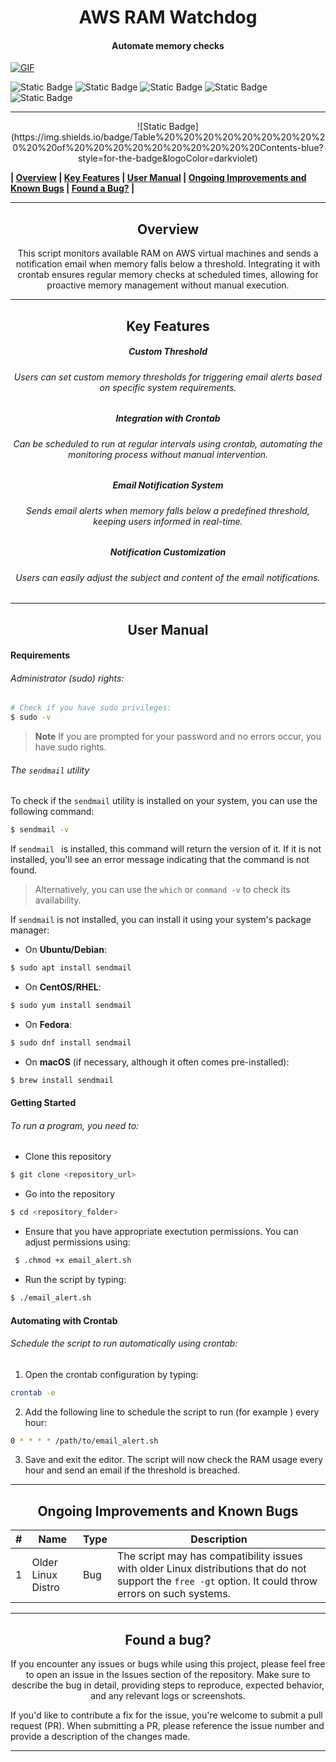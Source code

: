 # <center></centerSoftware>AWS RAM Watchdog
#### <center> Automate memory checks</center>
<p align="center">

[![GIF](https://upload.wikimedia.org/wikipedia/commons/d/df/Wikisp-logo-icon-black.svg "GIF")](https://upload.wikimedia.org/wikipedia/commons/d/df/Wikisp-logo-icon-black.svg "GIF")

![Static Badge](https://img.shields.io/badge/fedora-lightblue%20%20%20%20%20%20%20%20%20%20?style=for-the-badge&logo=fedora&logoColor=lightblue&logoSize=auto&labelColor=black)  ![Static Badge](https://img.shields.io/badge/redhat-darkred%20%20%20%20%20%20?style=for-the-badge&logo=redhat&logoColor=darkred&logoSize=auto&labelColor=black) ![Static Badge](https://img.shields.io/badge/ubuntu-orange?style=for-the-badge&logo=ubuntu&logoColor=orange&logoSize=auto&labelColor=black) ![Static Badge](https://img.shields.io/badge/debian-gray?style=for-the-badge&logo=debian&logoColor=white&logoSize=auto&labelColor=black) ![Static Badge](https://img.shields.io/badge/macos-darkviolet?style=for-the-badge&logo=apple&logoColor=darkviolet&logoSize=auto&labelColor=black)

</p>

------------

<p align="center">
![Static Badge](https://img.shields.io/badge/Table%20%20%20%20%20%20%20%20%20%20%20of%20%20%20%20%20%20%20%20%20%20Contents-blue?style=for-the-badge&logoColor=darkviolet)

**| [Overview](#overview) | [Key Features](#key-features) | [User Manual](#user-manual) | [Ongoing Improvements and Known Bugs](#ongoing-improvements-and-known-bugs) | [Found a Bug?](#found-a-bug) |**

</p>



------------



## <center>Overview</center>
<p align="center">This script monitors available RAM on AWS virtual machines and sends a notification email when memory falls below a threshold. Integrating it with crontab ensures regular memory checks at scheduled times, allowing for proactive memory management without manual execution.</p>


------------



## <center>Key Features</center>
##### <center>Custom Threshold</center>
###### <center> Users can set custom memory thresholds for triggering email alerts based on specific system requirements.</center>
##### <center>Integration with Crontab</center>
###### <center>Can be scheduled to run at regular intervals using crontab, automating the monitoring process without manual intervention.</center>
##### <center>Email Notification System</center>
###### <center>Sends email alerts when memory falls below a predefined threshold, keeping users informed in real-time.</center>
##### <center>Notification Customization</center>
###### <center>Users can easily adjust the subject and content of the email notifications.</center>


------------



## <center>User Manual</center>
####  Requirements
######  Administrator (sudo) rights:
```bash
# Check if you have sudo privileges:
$ sudo -v
```
> **Note**
> If you are prompted for your password and no errors occur, you have sudo rights.


###### The `sendmail` utility
To check if the `sendmail` utility is installed on your system, you can use the following command:
 ```bash
$ sendmail -v
```
If  `sendmail ` is installed, this command will return the version of it. If it is not installed, you'll see an error message indicating that the command is not found.

> Alternatively, you can use the `which` or `command -v`  to check its availability.

If `sendmail` is not installed, you can install it using your system's package manager:

- On **Ubuntu/Debian**:
```bash
$ sudo apt install sendmail
```
- On **CentOS/RHEL**:
```bash
$ sudo yum install sendmail
```
- On **Fedora**:
```bash
$ sudo dnf install sendmail
```
- On **macOS** (if necessary, although it often comes pre-installed):
```bash
$ brew install sendmail
```

#### Getting Started
###### To run a program, you need to:
- Clone this repository
 ```bash
$ git clone <repository_url>
```
- Go into the repository
 ```bash
$ cd <repository_folder>
```

- Ensure that you have appropriate exectution permissions. You can adjust permissions using:
```bash
 $ .chmod +x email_alert.sh
 ```
-   Run the script by typing:
 ```bash
 $ ./email_alert.sh
 ```


#### Automating with Crontab
###### Schedule the script to run automatically using crontab:
1. Open the crontab configuration by typing:
 ```bash
crontab -e
 ```
2. Add the following line to schedule the script to run (for example ) every hour:
```bash
0 * * * * /path/to/email_alert.sh
```
3. Save and exit the editor. The script will now check the RAM usage every hour and send an email if the threshold is breached.

------------

## <center>Ongoing Improvements and Known Bugs</center>

| # | Name               | Type | Description                                                                                                                                               |
|---|--------------------|------|-----------------------------------------------------------------------------------------------------------------------------------------------------------|
| 1 | Older Linux Distro | Bug  | The script may has compatibility issues with older Linux distributions that do not support the  `free -gt` option. It could throw errors on such systems. |





------------

## <center>Found a bug?</center>
<p align="center">
If you encounter any issues or bugs while using this project, please feel free to open an issue in the Issues section of the repository. Make sure to describe the bug in detail, providing steps to reproduce, expected behavior, and any relevant logs or screenshots.

If you'd like to contribute a fix for the issue, you're welcome to submit a pull request (PR). When submitting a PR, please reference the issue number and provide a description of the changes made.
</p>

------------




